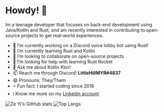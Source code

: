 # Howdy! 👋

Im a teenage developer that focuses on back-end development using Java/Kotlin and Rust, and am recently interested in contributing to open-source projects to get real-world experiences.

- 🔭 I’m currently working on a Discord voice lobby bot using Rust! 
- 🌱 I’m currently learning Rust and Kotlin
- 👯 I’m looking to collaborate on open-source projects
- 🤔 I’m looking for help with learning Rust Rocket
- 💬 Ask me about Kotlin Ktor!
- 📫 Reach me through Discord! **LittleHillMYR#4837**
- 😄 Pronouns: They/Them
- ⚡ Fun fact: I started coding since 2018
- ℹ️ Know me more on my [Linkedin account](https://www.linkedin.com/in/littlehillmyr/)

![Ze Yi's GitHub stats](https://github-readme-stats.vercel.app/api?username=woongzeyi)
![Top Langs](https://github-readme-stats.vercel.app/api/top-langs/?username=woongzeyi&layout=compact)
